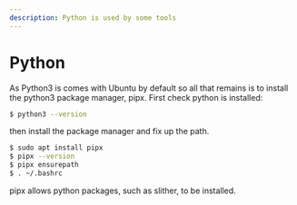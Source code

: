 ```yaml
---
description: Python is used by some tools
---
```


# Python

As Python3 is comes with Ubuntu by default so all that remains is to install the python3 package manager, pipx. First check python is installed:

```bash
$ python3 --version
```

then install the package manager and fix up the path.

```bash
$ sudo apt install pipx
$ pipx --version
$ pipx ensurepath
$ . ~/.bashrc
```

pipx allows python packages, such as slither, to be installed.
